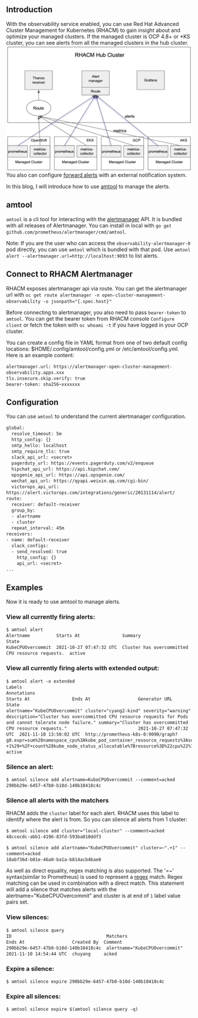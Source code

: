 ## Introduction
With the observability service enabled, you can use Red Hat Advanced Cluster Management for Kubernetes (RHACM) to gain insight about and optimize your managed clusters. If the managed cluster is OCP 4.8+ or *KS cluster, you can see alerts from all the managed clusters in the hub cluster. 
![Alert Diagram](./alerts_diagram.png)
You also can configure [forward alerts](https://access.redhat.com/documentation/en-us/red_hat_advanced_cluster_management_for_kubernetes/2.4/html/observability/observing-environments-intro#forward-alerts) with an external notification system.

In this blog, I will introduce how to use [amtool](https://github.com/prometheus/alertmanager#amtool) to manage the alerts.

## amtool

`amtool` is a cli tool for interacting with the [alertmanager](https://prometheus.io/docs/alerting/latest/alertmanager/) API. It is bundled with all releases of Alertmanager. You can install in local with `go get github.com/prometheus/alertmanager/cmd/amtool`.

Note: If you are the user who can access the `observability-alertmanager-0` pod directly, you can use `amtool` which is bundled with that pod. Use `amtool alert --alertmanager.url=http://localhost:9093` to list alerts.

## Connect to RHACM Alertmanager

RHACM exposes alertmanager api via route. You can get the alertmanager url with `oc get route alertmanager -n open-cluster-management-observability -o jsonpath="{.spec.host}"`

Before connecting to alertmanager, you also need to pass `bearer-token` to `amtool`. You can get the bearer token from RHACM console `Configure client` or fetch the token with `oc whoami -t` if you have logged in your OCP cluster.

You can create a config file in YAML format from one of two default config locations: $HOME/.config/amtool/config.yml or
/etc/amtool/config.yml. Here is an example content:
```
alertmanager.url: https://alertmanager-open-cluster-management-observability.apps.xxx
tls.insecure.skip.verify: true
bearer-token: sha256~xxxxxxx
```
## Configuration
You can use `amtool` to understand the current alertmanager configuration.
```
global:
  resolve_timeout: 5m
  http_config: {}
  smtp_hello: localhost
  smtp_require_tls: true
  slack_api_url: <secret>
  pagerduty_url: https://events.pagerduty.com/v2/enqueue
  hipchat_api_url: https://api.hipchat.com/
  opsgenie_api_url: https://api.opsgenie.com/
  wechat_api_url: https://qyapi.weixin.qq.com/cgi-bin/
  victorops_api_url: https://alert.victorops.com/integrations/generic/20131114/alert/
route:
  receiver: default-receiver
  group_by:
  - alertname
  - cluster
  repeat_interval: 45m
receivers:
- name: default-receiver
  slack_configs:
  - send_resolved: true
    http_config: {}
    api_url: <secret>
...
```

## Examples

Now it is ready to use amtool to manage alerts.

### View all currently firing alerts:
```
$ amtool alert
Alertname          Starts At                Summary                                           State
KubeCPUOvercommit  2021-10-27 07:47:32 UTC  Cluster has overcommitted CPU resource requests.  active
```

### View all currently firing alerts with extended output:
```
$ amtool alert -o extended
Labels                                                                                                                                                                                                                                                                                                                                                                                                             Annotations                                                                                                                                                                                   Starts At                Ends At                  Generator URL                                                                                                                                                                                                                                                                                                                                      State
alertname="KubeCPUOvercommit" cluster="cyang2-kind" severity="warning"                                                                                                                                                                                                                                                                                                                                             description="Cluster has overcommitted CPU resource requests for Pods and cannot tolerate node failure." summary="Cluster has overcommitted CPU resource requests."                           2021-10-27 07:47:32 UTC  2021-11-10 13:50:02 UTC  http://prometheus-k8s-0:9090/graph?g0.expr=sum%28namespace_cpu%3Akube_pod_container_resource_requests%3Asum%29+%2F+sum%28kube_node_status_allocatable%7Bresource%3D%22cpu%22%7D%29+%3E+%28count%28kube_node_status_allocatable%7Bresource%3D%22cpu%22%7D%29+-+1%29+%2F+count%28kube_node_status_allocatable%7Bresource%3D%22cpu%22%7D%29&g0.tab=1  active
```

### Silence an alert:
```
$ amtool silence add alertname=KubeCPUOvercommit --comment=acked
290bb29e-6457-47b0-b10d-140b10418c4c
```
### Silence all alerts with the matchers
RHACM adds the `cluster` label for each alert. RHACM uses this label to identify where the alert is from. So you can slience all alerts from 1 cluster:
```
$ amtool silence add cluster="local-cluster" --comment=acked
48ccecdc-abb1-4196-83fd-593ba010ddf3
```
```
$ amtool silence add alertname="KubeCPUOvercommit" cluster=~".+1" --comment=acked
18abf36d-b01e-46a0-ba1a-b814acb4bae0
```
As well as direct equality, regex matching is also supported. The '=~' syntax(similar to Prometheus) is used to represent a [regex](https://github.com/google/re2/wiki/Syntax) match. Regex matching can be used in combination with a direct match. This statement will add a silence that matches alerts with the alertname="KubeCPUOvercommit" and cluster is at end of `1` label value pairs set. 
### View silences:
```
$ amtool silence query
ID                                    Matchers                       Ends At                  Created By  Comment
290bb29e-6457-47b0-b10d-140b10418c4c  alertname="KubeCPUOvercommit"  2021-11-10 14:54:44 UTC  chuyang     acked
```

### Expire a silence:
```
$ amtool silence expire 290bb29e-6457-47b0-b10d-140b10418c4c
```

### Expire all silences:
```
$ amtool silence expire $(amtool silence query -q)
```